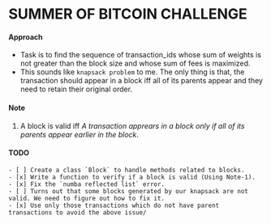 # SUMMER OF BITCOIN CHALLENGE

#### Approach
- Task is to find the sequence of transaction_ids whose sum of weights is not greater than the block size and whose sum of fees is maximized.
- This sounds like `knapsack problem` to me. The only thing is that, the transaction should appear in a block iff all of its parents appear and they need to retain their original order.

#### Note
1. A block is valid iff _A transaction apprears in a block only if all of its parents appear earlier in the block_.
#### TODO
    - [ ] Create a class `Block` to handle methods related to blocks.
    - [x] Write a function to verify if a block is valid (Using Note-1).
    - [x] Fix the `numba reflected list` error.
    - [ ] Turns out that some blocks generated by our knapsack are not valid. We need to figure out how to fix it.
    - [x] Use only those transactions which do not have parent transactions to avoid the above issue/

    